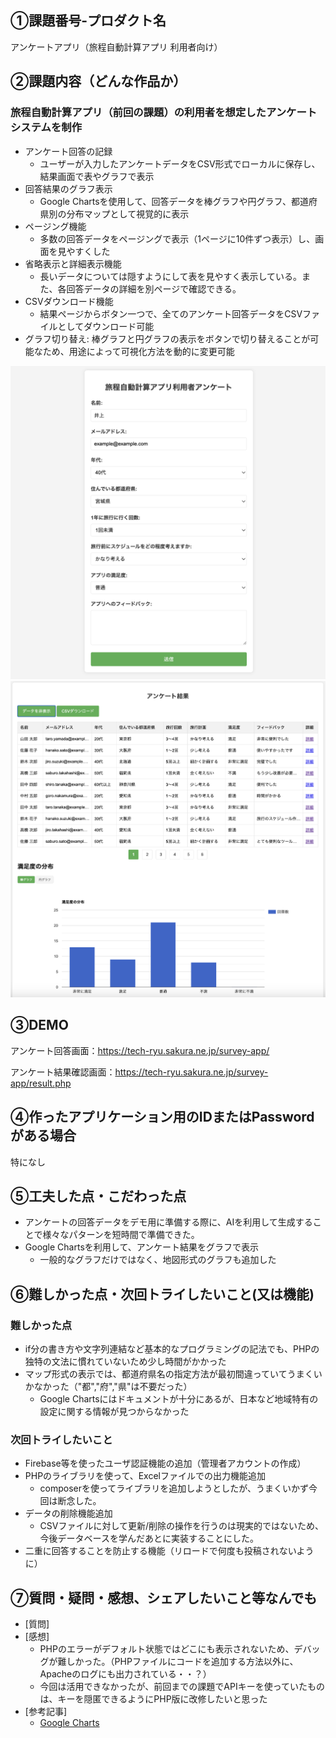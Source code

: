 ## ①課題番号-プロダクト名

アンケートアプリ（旅程自動計算アプリ 利用者向け）

## ②課題内容（どんな作品か）

### 旅程自動計算アプリ（前回の課題）の利用者を想定したアンケートシステムを制作

- アンケート回答の記録
  - ユーザーが入力したアンケートデータをCSV形式でローカルに保存し、結果画面で表やグラフで表示
- 回答結果のグラフ表示
  - Google Chartsを使用して、回答データを棒グラフや円グラフ、都道府県別の分布マップとして視覚的に表示
- ページング機能
  - 多数の回答データをページングで表示（1ページに10件ずつ表示）し、画面を見やすくした
- 省略表示と詳細表示機能
  - 長いデータについては隠すようにして表を見やすく表示している。また、各回答データの詳細を別ページで確認できる。
- CSVダウンロード機能
  -  結果ページからボタン一つで、全てのアンケート回答データをCSVファイルとしてダウンロード可能
- グラフ切り替え: 棒グラフと円グラフの表示をボタンで切り替えることが可能なため、用途によって可視化方法を動的に変更可能
  
![動作イメージ](./demo.png)
![動作イメージ](./demo2.png)

## ③DEMO

アンケート回答画面：https://tech-ryu.sakura.ne.jp/survey-app/

アンケート結果確認画面：https://tech-ryu.sakura.ne.jp/survey-app/result.php

## ④作ったアプリケーション用のIDまたはPasswordがある場合

特になし

## ⑤工夫した点・こだわった点

- アンケートの回答データをデモ用に準備する際に、AIを利用して生成することで様々なパターンを短時間で準備できた。
- Google Chartsを利用して、アンケート結果をグラフで表示
  - 一般的なグラフだけではなく、地図形式のグラフも追加した

## ⑥難しかった点・次回トライしたいこと(又は機能)

### 難しかった点

- if分の書き方や文字列連結など基本的なプログラミングの記法でも、PHPの独特の文法に慣れていないため少し時間がかかった
- マップ形式の表示では、都道府県名の指定方法が最初間違っていてうまくいかなかった（"都","府","県"は不要だった）
  - Google Chartsにはドキュメントが十分にあるが、日本など地域特有の設定に関する情報が見つからなかった

### 次回トライしたいこと

- Firebase等を使ったユーザ認証機能の追加（管理者アカウントの作成）
- PHPのライブラリを使って、Excelファイルでの出力機能追加
  - composerを使ってライブラリを追加しようとしたが、うまくいかず今回は断念した。
- データの削除機能追加
  - CSVファイルに対して更新/削除の操作を行うのは現実的ではないため、今後データベースを学んだあとに実装することにした。 
- 二重に回答することを防止する機能（リロードで何度も投稿されないように）
  
## ⑦質問・疑問・感想、シェアしたいこと等なんでも

- [質問]
- [感想]
  - PHPのエラーがデフォルト状態ではどこにも表示されないため、デバッグが難しかった。（PHPファイルにコードを追加する方法以外に、Apacheのログにも出力されている・・？）
  - 今回は活用できなかったが、前回までの課題でAPIキーを使っていたものは、キーを隠匿できるようにPHP版に改修したいと思った
- [参考記事]
  - [Google Charts](https://developers.google.com/chart?hl=ja)